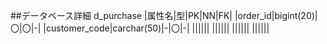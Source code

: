 ##データベース詳細
d_purchase
|属性名|型|PK|NN|FK|
|order_id|bigint(20)|〇|〇|-|
|customer_code|carchar(50)|-|〇|-|
||||||
||||||
||||||
||||||
